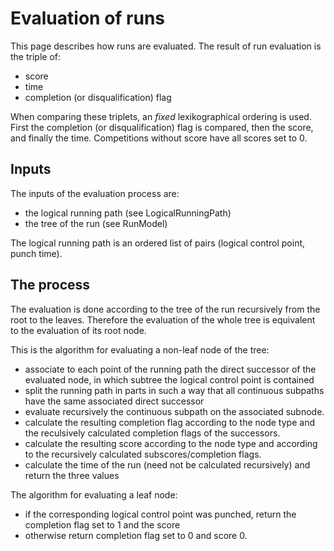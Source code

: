 # Evaluation of runs #

This page describes how runs are evaluated. The result of run evaluation
is the triple of:
  * score
  * time
  * completion (or disqualification) flag

When comparing these triplets, an _fixed_ lexikographical ordering is used. First the completion (or disqualification) flag is compared, then the score, and finally the time.
Competitions without score have all scores set to 0.

## Inputs ##

The inputs of the evaluation process are:
  * the logical running path (see LogicalRunningPath)
  * the tree of the run (see RunModel)

The logical running path is an ordered list of pairs (logical control point, punch time).

## The process ##

The evaluation is done according to the tree of the run recursively from the root to the leaves. Therefore the evaluation of the whole tree is equivalent to the evaluation of its root node.

This is the algorithm for evaluating a non-leaf node of the tree:
  * associate to each point of the running path the direct successor of the evaluated node, in which subtree the logical control point is contained
  * split the running path in parts in such a way that all continuous subpaths have the same associated direct successor
  * evaluate recursively the continuous subpath on the associated subnode.
  * calculate the resulting completion flag according to the node type and the reculsively calculated completion flags of the successors.
  * calculate the resulting score according to the node type and according to the recursively calculated subscores/completion flags.
  * calculate the time of the run (need not be calculated recursively) and return the three values

The algorithm for evaluating a leaf node:
  * if the corresponding logical control point was punched, return the completion flag set to 1 and the score
  * otherwise return completion flag set to 0 and score 0.